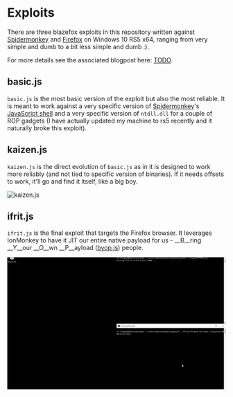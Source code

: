 # Exploits

There are three blazefox exploits in this repository written against [Spidermonkey](https://github.com/mozilla/gecko-dev/tree/master/js) and [Firefox](https://www.mozilla.org/en-US/firefox/new/) on Windows 10 RS5 x64, ranging from very simple and dumb to a bit less simple and dumb :).

For more details see the associated blogpost here: [TODO]().

## basic.js

`basic.js` is the most basic version of the exploit but also the most reliable. It is meant to work against a very specific version of [Spidermonkey](https://github.com/mozilla/gecko-dev/tree/master/js)'s [JavaScript shell](https://github.com/mozilla/gecko-dev/tree/master/js/src/shell) and a very specific version of `ntdll.dll` for a couple of ROP gadgets (I have actually updated my machine to rs5 recently and it naturally broke this exploit).

## kaizen.js

`kaizen.js` is the direct evolution of `basic.js` as in it is designed to work more reliably (and not tied to specific version of binaries). If it needs offsets to work, it'll go and find it itself, like a big boy.

![kaizen.js](gifs/kaizen.gif)

## ifrit.js

`ifrit.js` is the final exploit that targets the Firefox browser. It leverages IonMonkey to have it JIT our entire native payload for us - __B__ring __Y__our __O__wn __P__ayload ([byop.js](https://github.com/0vercl0k/stuffz/blob/master/blazefox/exploits/byop.js)) people.

![ifrit.js](gifs/ifrit.gif)
